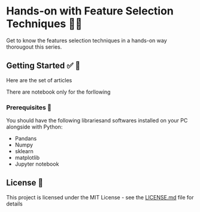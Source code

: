 # Hands-on with Feature Selection Techniques  👩‍🔬

Get to know the features selection techniques in a hands-on way thorougout this series.

## Getting Started  ✅ 💯

Here are the set of articles

There are notebook only for the forllowing
 
### Prerequisites 📝 

You should have the following librariesand softwares installed on your PC alongside with Python:

- Pandans
- Numpy
- sklearn
- matplotlib
- Jupyter notebook

## License 📝

This project is licensed under the MIT License - see the [LICENSE.md](LICENSE.md) file for details


